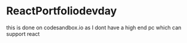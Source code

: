 # ReactPortfoliodevday


this is done on codesandbox.io as I dont have a high end pc which can support react
